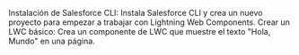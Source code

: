 Instalación de Salesforce CLI: Instala Salesforce CLI y crea un nuevo proyecto para empezar a trabajar con Lightning Web Components.
Crear un LWC básico: Crea un componente de LWC que muestre el texto "Hola, Mundo" en una página.